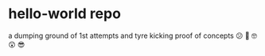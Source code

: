 # hello-world repo

a dumping ground of 1st attempts and tyre kicking proof of concepts
:confused:  :cursing_face:  :nerd_face:  :astonished:  :sunglasses:
